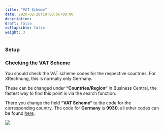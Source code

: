 ```yaml
---
title: "VAT Scheme"
date: 2020-02-28T10:08:56+09:00
description: 
draft: false
collapsible: false
weight: 3
---
```


### Setup

### Checking the VAT Scheme

You should check the VAT scheme codes for the respective countries. For XRechnung, this is normally only Germany.

These can be changed under **“Countries/Region“** in Business Central, the fastest way to find this point is via the search function.

There you change the field **“VAT Scheme“** to the code for the corresponding country. The code for **Germany** is **9930**, all other codes can be found [here](https://docs.peppol.eu/poacc/billing/3.0/codelist/eas/).

![](images/XRechnung/erste_schritte/xrechnungmwst.PNG)

